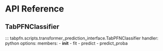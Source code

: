 # API Reference

## TabPFNClassifier

::: tabpfn.scripts.transformer_prediction_interface.TabPFNClassifier
    handler: python
    options:
      members:
        - __init__
        - fit
        - predict
        - predict_proba